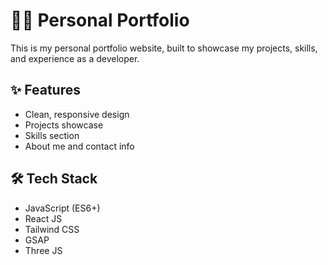 # 🧑‍💻 Personal Portfolio

This is my personal portfolio website, built to showcase my projects, skills, and experience as a developer.

## ✨ Features

- Clean, responsive design
- Projects showcase
- Skills section
- About me and contact info

## 🛠 Tech Stack
- JavaScript (ES6+)
- React JS
- Tailwind CSS
- GSAP
- Three JS
